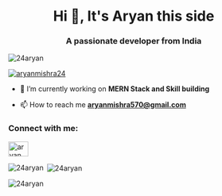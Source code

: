 <h1 align="center">Hi 👋, It's Aryan this side</h1>
<h3 align="center">A passionate developer from India</h3>

<p align="left"> <img src="https://komarev.com/ghpvc/?username=24aryan&label=Profile%20views&color=0e75b6&style=flat" alt="24aryan" /> </p>

<p align="left"> <a href="https://twitter.com/aryanmishra24" target="blank"><img src="https://img.shields.io/twitter/follow/aryanmishra24?logo=twitter&style=for-the-badge" alt="aryanmishra24" /></a> </p>

- 🔭 I’m currently working on **MERN Stack and Skill building**
  
- 📫 How to reach me **aryanmishra570@gmail.com**

<h3 align="left">Connect with me:</h3>
<p align="left">
<a href="https://twitter.com/aryanmishra24" target="blank"><img align="center" src="https://raw.githubusercontent.com/rahuldkjain/github-profile-readme-generator/master/src/images/icons/Social/twitter.svg" alt="aryanmishra24" height="30" width="40" /></a>
</p>

<p><img align="left" src="https://github-readme-stats.vercel.app/api/top-langs?username=24aryan&show_icons=true&locale=en&layout=compact" alt="24aryan" /></p>

<p>&nbsp;<img align="center" src="https://github-readme-stats.vercel.app/api?username=24aryan&show_icons=true&locale=en" alt="24aryan" /></p>

<p><img align="center" src="https://github-readme-streak-stats.herokuapp.com/?user=24aryan&" alt="24aryan" /></p>

